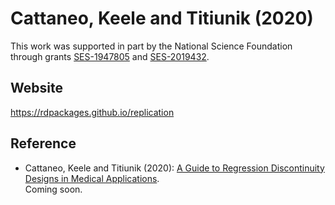 # Cattaneo, Keele and Titiunik (2020)

This work was supported in part by the National Science Foundation through grants [SES-1947805](https://www.nsf.gov/awardsearch/showAward?AWD_ID=1947805) and [SES-2019432](https://www.nsf.gov/awardsearch/showAward?AWD_ID=2019432).
## Website

https://rdpackages.github.io/replication

## Reference

- Cattaneo, Keele and Titiunik (2020): [A Guide to Regression Discontinuity Designs in Medical Applications]().<br>
Coming soon.

<br><br>
